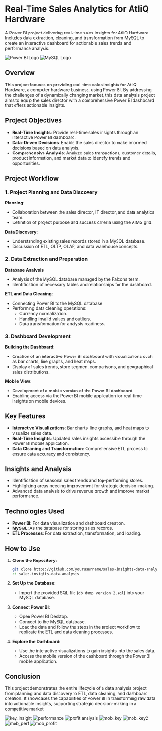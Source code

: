# Real-Time Sales Analytics for AtliQ Hardware

A Power BI project delivering real-time sales insights for AtliQ Hardware. Includes data extraction, cleaning, and transformation from MySQL to create an interactive dashboard for actionable sales trends and performance analysis.

![Power BI Logo](https://upload.wikimedia.org/wikipedia/commons/c/cf/New_Power_BI_Logo.svg)
![MySQL Logo](https://upload.wikimedia.org/wikipedia/en/d/dd/MySQL_logo.svg)

## Overview

This project focuses on providing real-time sales insights for AtliQ Hardware, a computer hardware business, using Power BI. By addressing the challenges of a dynamically changing market, this data analysis project aims to equip the sales director with a comprehensive Power BI dashboard that offers actionable insights. 

## Project Objectives

- **Real-Time Insights**: Provide real-time sales insights through an interactive Power BI dashboard.
- **Data-Driven Decisions**: Enable the sales director to make informed decisions based on data analysis.
- **Comprehensive Analysis**: Analyze sales transactions, customer details, product information, and market data to identify trends and opportunities.

## Project Workflow

### 1. Project Planning and Data Discovery

**Planning**:
- Collaboration between the sales director, IT director, and data analytics team.
- Definition of project purpose and success criteria using the AIMS grid.

**Data Discovery**:
- Understanding existing sales records stored in a MySQL database.
- Discussion of ETL, OLTP, OLAP, and data warehouse concepts.

### 2. Data Extraction and Preparation

**Database Analysis**:
- Analysis of the MySQL database managed by the Falcons team.
- Identification of necessary tables and relationships for the dashboard.

**ETL and Data Cleaning**:
- Connecting Power BI to the MySQL database.
- Performing data cleaning operations:
  - Currency normalization.
  - Handling invalid values and outliers.
  - Data transformation for analysis readiness.

### 3. Dashboard Development

**Building the Dashboard**:
- Creation of an interactive Power BI dashboard with visualizations such as bar charts, line graphs, and heat maps.
- Display of sales trends, store segment comparisons, and geographical sales distributions.

**Mobile View**:
- Development of a mobile version of the Power BI dashboard.
- Enabling access via the Power BI mobile application for real-time insights on mobile devices.

## Key Features

- **Interactive Visualizations**: Bar charts, line graphs, and heat maps to visualize sales data.
- **Real-Time Insights**: Updated sales insights accessible through the Power BI mobile application.
- **Data Cleaning and Transformation**: Comprehensive ETL process to ensure data accuracy and consistency.

## Insights and Analysis

- Identification of seasonal sales trends and top-performing stores.
- Highlighting areas needing improvement for strategic decision-making.
- Advanced data analysis to drive revenue growth and improve market performance.

## Technologies Used

- **Power BI**: For data visualization and dashboard creation.
- **MySQL**: As the database for storing sales records.
- **ETL Processes**: For data extraction, transformation, and loading.

## How to Use

1. **Clone the Repository**:
   ```bash
   git clone https://github.com/yourusername/sales-insights-data-analysis.git
   cd sales-insights-data-analysis
   ```

2. **Set Up the Database**:
   - Import the provided SQL file (`db_dump_version_2.sql`) into your MySQL database.

3. **Connect Power BI**:
   - Open Power BI Desktop.
   - Connect to the MySQL database.
   - Load the data and follow the steps in the project workflow to replicate the ETL and data cleaning processes.

4. **Explore the Dashboard**:
   - Use the interactive visualizations to gain insights into the sales data.
   - Access the mobile version of the dashboard through the Power BI mobile application.

## Conclusion

This project demonstrates the entire lifecycle of a data analysis project, from planning and data discovery to ETL, data cleaning, and dashboard creation. It showcases the capabilities of Power BI in transforming raw data into actionable insights, supporting strategic decision-making in a competitive market.

![key_insight](https://github.com/user-attachments/assets/a37598b5-4e22-476d-92aa-bf0b85c0b0fe)
![performance](https://github.com/user-attachments/assets/d5b44a27-1cbc-46b6-92e1-546a9744dcbc)
![profit analysis](https://github.com/user-attachments/assets/2f6468ed-ae67-40ba-a981-81c042632e6b)
![mob_key](https://github.com/user-attachments/assets/f898c01b-28b7-456c-9115-5be07c2ede7a)
![mob_key2](https://github.com/user-attachments/assets/4f5b4f10-08de-43d8-8545-d90eb70acdf6)
![mob_perf](https://github.com/user-attachments/assets/cb3da931-ca4c-42f2-9642-94dc6bc803c6)
![mob_profit](https://github.com/user-attachments/assets/2f739983-6990-42a0-8f7a-d6d218aa026b)



  
